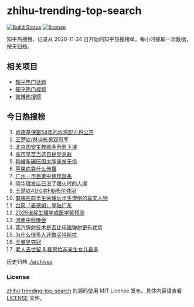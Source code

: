 # zhihu-trending-top-search

[![Build Status](https://github.com/justjavac/zhihu-trending-top-search/workflows/ci/badge.svg?branch=main)](https://github.com/justjavac/zhihu-trending-top-search/actions)
[![license](https://img.shields.io/github/license/justjavac/zhihu-trending-top-search)](https://github.com/justjavac/zhihu-trending-top-search/blob/main/LICENSE)

知乎热搜榜，记录从 2020-11-24 日开始的知乎热搜榜单。每小时抓取一次数据，按天[归档](./archives)。

## 相关项目

- [知乎热门话题](https://github.com/justjavac/zhihu-trending-hot-questions)
- [知乎热门视频](https://github.com/justjavac/zhihu-trending-hot-video)
- [微博热搜榜](https://github.com/justjavac/weibo-trending-hot-search)

## 今日热搜榜

<!-- BEGIN -->
<!-- 最后更新时间 Mon Oct 06 2025 02:26:34 GMT+0800 (China Standard Time) -->

1. [肯德基保密54年的炸鸡配方将公开](https://www.zhihu.com/search?q=%E8%82%AF%E5%BE%B7%E5%9F%BA%E4%BF%9D%E5%AF%8654%E5%B9%B4%E7%9A%84%E7%82%B8%E9%B8%A1%E9%85%8D%E6%96%B9%E5%B0%86%E5%85%AC%E5%BC%80)
1. [王楚钦/林诗栋男双冠军](https://www.zhihu.com/search?q=%E7%8E%8B%E6%A5%9A%E9%92%A6%2F%E6%9E%97%E8%AF%97%E6%A0%8B%E7%94%B7%E5%8F%8C%E5%86%A0%E5%86%9B)
1. [北京国安主教练塞蒂恩下课](https://www.zhihu.com/search?q=%E5%8C%97%E4%BA%AC%E5%9B%BD%E5%AE%89%E4%B8%BB%E6%95%99%E7%BB%83%E5%A1%9E%E8%92%82%E6%81%A9%E4%B8%8B%E8%AF%BE)
1. [高市早苗当选自民党总裁](https://www.zhihu.com/search?q=%E9%AB%98%E5%B8%82%E6%97%A9%E8%8B%97%E5%BD%93%E9%80%89%E8%87%AA%E6%B0%91%E5%85%9A%E6%80%BB%E8%A3%81)
1. [狗被车碾压因太胖毫发无损](https://www.zhihu.com/search?q=%E7%8B%97%E8%A2%AB%E8%BD%A6%E7%A2%BE%E5%8E%8B%E5%9B%A0%E5%A4%AA%E8%83%96%E6%AF%AB%E5%8F%91%E6%97%A0%E6%8D%9F)
1. [苹果病靠什么传播](https://www.zhihu.com/search?q=%E8%8B%B9%E6%9E%9C%E7%97%85%E9%9D%A0%E4%BB%80%E4%B9%88%E4%BC%A0%E6%92%AD)
1. [广州一市民家中惊现鼠条](https://www.zhihu.com/search?q=%E5%B9%BF%E5%B7%9E%E4%B8%80%E5%B8%82%E6%B0%91%E5%AE%B6%E4%B8%AD%E6%83%8A%E7%8E%B0%E9%BC%A0%E6%9D%A1)
1. [晓华理发店已没了爆火时的人潮](https://www.zhihu.com/search?q=%E6%99%93%E5%8D%8E%E7%90%86%E5%8F%91%E5%BA%97%E5%B7%B2%E6%B2%A1%E4%BA%86%E7%88%86%E7%81%AB%E6%97%B6%E7%9A%84%E4%BA%BA%E6%BD%AE)
1. [王楚钦4比0胜F勒布伦夺冠](https://www.zhihu.com/search?q=%E7%8E%8B%E6%A5%9A%E9%92%A64%E6%AF%940%E8%83%9CF%E5%8B%92%E5%B8%83%E4%BC%A6%E5%A4%BA%E5%86%A0)
1. [有哪些前半生荣耀后半生潦倒的真实人物](https://www.zhihu.com/search?q=%E6%9C%89%E5%93%AA%E4%BA%9B%E5%89%8D%E5%8D%8A%E7%94%9F%E8%8D%A3%E8%80%80%E5%90%8E%E5%8D%8A%E7%94%9F%E6%BD%A6%E5%80%92%E7%9A%84%E7%9C%9F%E5%AE%9E%E4%BA%BA%E7%89%A9)
1. [台风「麦德姆」登陆广东](https://www.zhihu.com/search?q=%E5%8F%B0%E9%A3%8E%E3%80%8C%E9%BA%A6%E5%BE%B7%E5%A7%86%E3%80%8D%E7%99%BB%E9%99%86%E5%B9%BF%E4%B8%9C)
1. [2025诺奖生理学或医学奖预测](https://www.zhihu.com/search?q=2025%E8%AF%BA%E5%A5%96%E7%94%9F%E7%90%86%E5%AD%A6%E6%88%96%E5%8C%BB%E5%AD%A6%E5%A5%96%E9%A2%84%E6%B5%8B)
1. [河南中秋晚会](https://www.zhihu.com/search?q=%E6%B2%B3%E5%8D%97%E4%B8%AD%E7%A7%8B%E6%99%9A%E4%BC%9A)
1. [蒸汽弹射技术是否比电磁弹射更有优势](https://www.zhihu.com/search?q=%E8%92%B8%E6%B1%BD%E5%BC%B9%E5%B0%84%E6%8A%80%E6%9C%AF%E6%98%AF%E5%90%A6%E6%AF%94%E7%94%B5%E7%A3%81%E5%BC%B9%E5%B0%84%E6%9B%B4%E6%9C%89%E4%BC%98%E5%8A%BF)
1. [为什么很多人还敢买特斯拉](https://www.zhihu.com/search?q=%E4%B8%BA%E4%BB%80%E4%B9%88%E5%BE%88%E5%A4%9A%E4%BA%BA%E8%BF%98%E6%95%A2%E4%B9%B0%E7%89%B9%E6%96%AF%E6%8B%89)
1. [王曼昱夺冠](https://www.zhihu.com/search?q=%E7%8E%8B%E6%9B%BC%E6%98%B1%E5%A4%BA%E5%86%A0)
1. [老人去世留 8 套房给非亲生女儿最多](https://www.zhihu.com/search?q=%E8%80%81%E4%BA%BA%E5%8E%BB%E4%B8%96%E7%95%99%208%20%E5%A5%97%E6%88%BF%E7%BB%99%E9%9D%9E%E4%BA%B2%E7%94%9F%E5%A5%B3%E5%84%BF%E6%9C%80%E5%A4%9A)

<!-- END -->

历史归档 [./archives](./archives)

### License

[zhihu-trending-top-search](https://github.com/justjavac/zhihu-trending-top-search) 的源码使用 MIT License
发布。具体内容请查看 [LICENSE](./LICENSE) 文件。
